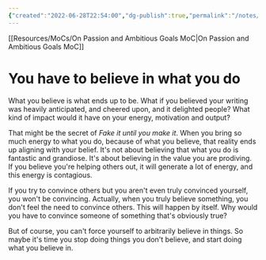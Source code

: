 ```yaml
---
{"created":"2022-06-28T22:54:00","dg-publish":true,"permalink":"/notes/you-have-to-believe-in-what-you-do/","dgPassFrontmatter":true,"updated":"2025-01-19T22:20:37.749+01:00"}
---
```


[[Resources/MoCs/On Passion and Ambitious Goals MoC\|On Passion and Ambitious Goals MoC]]

# You have to believe in what you do
What you believe is what ends up to be. What if you believed your writing was heavily anticipated, and cheered upon, and it delighted people? What kind of impact would it have on your energy, motivation and output?

That might be the secret of _Fake it until you make it_. When you bring so much energy to what you do, because of what you believe, that reality ends up aligning with your belief.
It's not about believing that what you do is fantastic and grandiose. It's about believing in the value you are prodiving. If you believe you're helping others out, it will generate a lot of energy, and this energy is contagious. 

If you try to convince others but you aren't even truly convinced yourself, you won't be convincing. Actually, when you truly believe something, you don't feel the need to convince others. This will happen by itself. Why would you have to convince someone of something that's obviously true?

But of course, you can't force yourself to arbitrarily believe in things. So maybe it's time you stop doing things you don't believe, and start doing what you believe in.